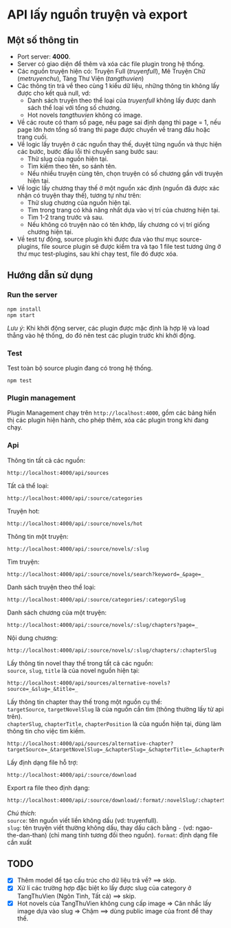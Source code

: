 # API lấy nguồn truyện và export

## Một số thông tin

- Port server: **4000**.
- Server có giao diện để thêm và xóa các file plugin trong hệ thống. 
- Các nguồn truyện hiện có: Truyện Full (_truyenfull_), Mê Truyện Chữ (_metruyenchu_), Tàng Thư Viện (_tangthuvien_)
- Các thông tin trả về theo cùng 1 kiểu dữ liệu, những thông tin không lấy được cho kết quả null, vd:
  - Danh sách truyện theo thể loại của _truyenfull_ không lấy được danh sách thể loại với tổng số chương.
  - Hot novels _tangthuvien_ không có image.
- Về các route có tham số page, nếu page sai định dạng thì page = 1, nếu page lớn hơn tổng số trang thì page được chuyển về trang đầu hoặc trang cuối.
- Về logic lấy truyện ở các nguồn thay thế, duyệt từng nguồn và thực hiện các bước, bước đầu lỗi thì chuyển sang bước sau:
  - Thử slug của nguồn hiện tại.
  - Tìm kiếm theo tên, so sánh tên.
  - Nếu nhiều truyện cùng tên, chọn truyện có số chương gần với truyện hiện tại.
- Về logic lấy chương thay thế ở một nguồn xác định (nguồn đã được xác nhận có truyện thay thế), tương tự như trên:
  - Thử slug chương của nguồn hiện tại.
  - Tìm trong trang có khả năng nhất dựa vào vị trí của chương hiện tại.
  - Tìm 1-2 trang trước và sau.
  - Nếu không có truyện nào có tên khớp, lấy chương có vị trí giống chương hiện tại.
- Về test tự động, source plugin khi được đưa vào thư mục source-plugins, file source plugin sẽ được kiểm tra và tạo 1 file test tương ứng ở thư mục test-plugins, sau khi chạy test, file đó được xóa.

## Hướng dẫn sử dụng

### Run the server

```
npm install
npm start
```

_Lưu ý_: Khi khởi động server, các plugin được mặc định là hợp lệ và load thẳng vào hệ thống, do đó nên test các plugin trước khi khởi động.

### Test

Test toàn bộ source plugin đang có trong hệ thống.

```
npm test
```


### Plugin management
Plugin Management chạy trên `http://localhost:4000`, gồm các bảng hiển thị các plugin hiện hành, cho phép thêm, xóa các plugin trong khi đang chạy.

### Api

Thông tin tất cả các nguồn:

```
http://localhost:4000/api/sources
```

Tất cả thể loại:

```
http://localhost:4000/api/:source/categories
```

Truyện hot:

```
http://localhost:4000/api/:source/novels/hot
```

Thông tin một truyện:

```
http://localhost:4000/api/:source/novels/:slug
```

Tìm truyện:

```
http://localhost:4000/api/:source/novels/search?keyword=_&page=_
```

Danh sách truyện theo thể loại:

```
http://localhost:4000/api/:source/categories/:categorySlug
```

Danh sách chương của một truyện:

```
http://localhost:4000/api/:source/novels/:slug/chapters?page=_
```

Nội dung chương:

```
http://localhost:4000/api/:source/novels/:slug/chapters/:chapterSlug
```

Lấy thông tin novel thay thế trong tất cả các nguồn:\
`source`, `slug`, `title` là của novel nguồn hiện tại:

```
http://localhost:4000/api/sources/alternative-novels?source=_&slug=_&title=_
```

Lấy thông tin chapter thay thế trong một nguồn cụ thể:\
`targetSource`, `targetNovelSlug` là của nguồn cần tìm (thông thường lấy từ api trên).\
`chapterSlug`, `chapterTitle`, `chapterPosition` là của nguồn hiện tại, dùng làm thông tin cho việc tìm kiếm.

```
http://localhost:4000/api/sources/alternative-chapter?targetSource=_&targetNovelSlug=_&chapterSlug=_&chapterTitle=_&chapterPosition=_
```

Lấy định dạng file hỗ trợ:

```
http://localhost:4000/api/:source/download
```

Export ra file theo định dạng:

```
http://localhost:4000/api/:source/download/:format/:novelSlug/:chapterSlug
```

_Chú thích_:\
`source`: tên nguồn viết liền không dấu (vd: truyenfull).\
`slug`: tên truyện viết thường không dấu, thay dấu cách bằng `-` (vd: ngao-the-dan-than) (chỉ mang tính tương đối theo nguồn).
`format`: định dạng file cần xuất

## TODO

- [x] Thêm model để tạo cấu trúc cho dữ liệu trả về? ==> skip.
- [x] Xử lí các trường hợp đặc biệt ko lấy được slug của category ở TangThuVien (Ngôn Tình, Tất cả) ==> skip.
- [x] Hot novels của TangThuVien không cung cấp image => Cân nhắc lấy image dựa vào slug => Chậm ==> dùng public image của front để thay thế.
